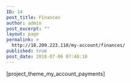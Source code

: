 ```yaml
---
ID: 14
post_title: Finances
author: admin
post_excerpt: ""
layout: page
permalink: >
  http://18.209.223.110/my-account/finances/
published: true
post_date: 2018-07-06 07:48:18
---
```

[project_theme_my_account_payments]